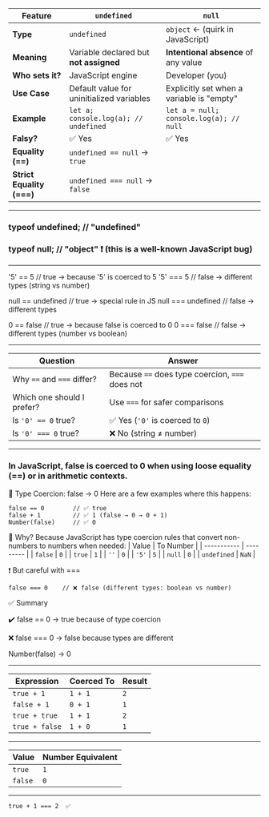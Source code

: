 | Feature                   | `undefined`                               | `null`                                    |
| ------------------------- | ----------------------------------------- | ----------------------------------------- |
| **Type**                  | `undefined`                               | `object` ← (quirk in JavaScript)          |
| **Meaning**               | Variable declared but **not assigned**    | **Intentional absence** of any value      |
| **Who sets it?**          | JavaScript engine                         | Developer (you)                           |
| **Use Case**              | Default value for uninitialized variables | Explicitly set when a variable is "empty" |
| **Example**               | `let a; console.log(a); // undefined`     | `let a = null; console.log(a); // null`   |
| **Falsy?**                | ✅ Yes                                     | ✅ Yes                                     |
| **Equality (==)**         | `undefined == null` → `true`              |                                           |
| **Strict Equality (===)** | `undefined === null` → `false`            |                                           |


---

### typeof undefined; // "undefined"
### typeof null;      // "object" ❗ (this is a well-known JavaScript bug)

---

'5' == 5       // true  → because '5' is coerced to 5
'5' === 5      // false → different types (string vs number)

null == undefined  // true  → special rule in JS
null === undefined // false → different types

0 == false    // true  → because false is coerced to 0
0 === false   // false → different types (number vs boolean)


---

| Question                   | Answer                                          |
| -------------------------- | ----------------------------------------------- |
| Why `==` and `===` differ? | Because `==` does type coercion, `===` does not |
| Which one should I prefer? | Use `===` for safer comparisons                 |
| Is `'0' == 0` true?        | ✅ Yes (`'0'` is coerced to `0`)                 |
| Is `'0' === 0` true?       | ❌ No (string ≠ number)                          |


---
### In JavaScript, false is coerced to 0 when using loose equality (==) or in arithmetic contexts.
🔁 Type Coercion: false → 0
Here are a few examples where this happens:

```
false == 0        // ✅ true
false + 1         // ✅ 1 (false → 0 → 0 + 1)
Number(false)     // ✅ 0
```

🧠 Why?
Because JavaScript has type coercion rules that convert non-numbers to numbers when needed:
| Value       | To Number |
| ----------- | --------- |
| `false`     | `0`       |
| `true`      | `1`       |
| `''`        | `0`       |
| `'5'`       | `5`       |
| `null`      | `0`       |
| `undefined` | `NaN`     |


❗ But careful with ===
```
false === 0    // ❌ false (different types: boolean vs number)
```

✅ Summary

✔️ false == 0 → true because of type coercion

❌ false === 0 → false because types are different

Number(false) → 0


---

| Expression     | Coerced To | Result |
| -------------- | ---------- | ------ |
| `true + 1`     | `1 + 1`    | `2`    |
| `false + 1`    | `0 + 1`    | `1`    |
| `true + true`  | `1 + 1`    | `2`    |
| `true + false` | `1 + 0`    | `1`    |

---

| Value   | Number Equivalent |
| ------- | ----------------- |
| `true`  | `1`               |
| `false` | `0`               |

---

```
true + 1 === 2  ✅
```







